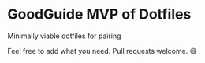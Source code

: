 # GoodGuide MVP of Dotfiles

Minimally viable dotfiles for pairing

Feel free to add what you need.  Pull requests welcome. :smile:
